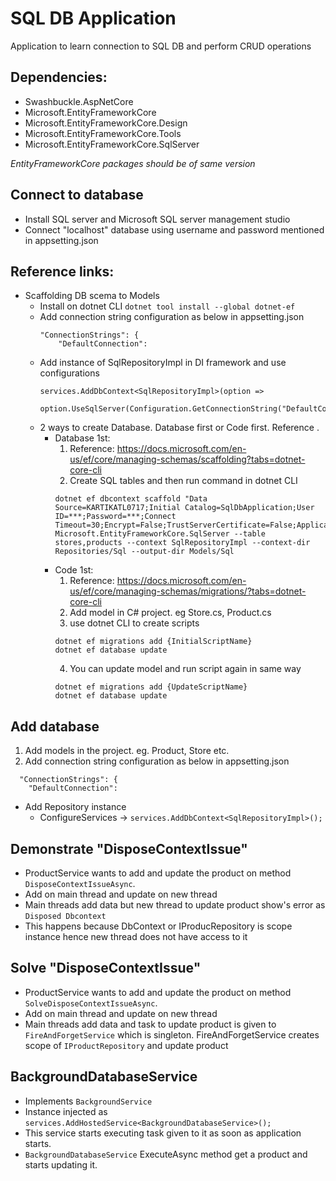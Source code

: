 ﻿# SQL DB Application

Application to learn connection to SQL DB and perform CRUD operations

## Dependencies:
- Swashbuckle.AspNetCore
- Microsoft.EntityFrameworkCore
- Microsoft.EntityFrameworkCore.Design
- Microsoft.EntityFrameworkCore.Tools
- Microsoft.EntityFrameworkCore.SqlServer

*EntityFrameworkCore packages should be of same version*

## Connect to database
- Install SQL server and Microsoft SQL server management studio
- Connect "localhost" database using username and password mentioned in appsetting.json


## Reference links:
- Scaffolding DB scema to Models
  - Install on dotnet CLI `dotnet tool install --global dotnet-ef`
  - Add connection string configuration as below in appsetting.json
    ```
    "ConnectionStrings": {
        "DefaultConnection":
    ```
  - Add instance of SqlRepositoryImpl in DI framework and use configurations
    ```
    services.AddDbContext<SqlRepositoryImpl>(option => 
                option.UseSqlServer(Configuration.GetConnectionString("DefaultConnection")));
    ```
  - 2 ways to create Database. Database first or Code first. Reference .
    - Database 1st: 
      1) Reference: https://docs.microsoft.com/en-us/ef/core/managing-schemas/scaffolding?tabs=dotnet-core-cli
      2) Create SQL tables and then run command in dotnet CLI
        ```
        dotnet ef dbcontext scaffold "Data Source=KARTIKATL0717;Initial Catalog=SqlDbApplication;User ID=***;Password=***;Connect Timeout=30;Encrypt=False;TrustServerCertificate=False;ApplicationIntent=ReadWrite;MultiSubnetFailover=False" Microsoft.EntityFrameworkCore.SqlServer --table stores,products --context SqlRepositoryImpl --context-dir Repositories/Sql --output-dir Models/Sql
        ```
    - Code 1st: 
      1) Reference: https://docs.microsoft.com/en-us/ef/core/managing-schemas/migrations/?tabs=dotnet-core-cli
      2) Add model in C# project. eg Store.cs, Product.cs
      3) use dotnet CLI to create scripts
        ```
        dotnet ef migrations add {InitialScriptName}
        dotnet ef database update
        ```
      4) You can update model and run script again in same way
        ```
        dotnet ef migrations add {UpdateScriptName}
        dotnet ef database update
        ```


## Add database
1) Add models in the project. eg. Product, Store etc.
2) Add connection string configuration as below in appsetting.json
```
  "ConnectionStrings": {
    "DefaultConnection":
```




- Add Repository instance 
  - ConfigureServices -> `services.AddDbContext<SqlRepositoryImpl>();`


## Demonstrate "DisposeContextIssue"
- ProductService wants to add and update the product on method `DisposeContextIssueAsync`.
- Add on main thread and update on new thread
- Main threads add data but new thread to update product show's error as `Disposed Dbcontext`
- This happens because DbContext or IProducRepository is scope instance hence new thread does not have access to it


## Solve "DisposeContextIssue"

- ProductService wants to add and update the product on method `SolveDisposeContextIssueAsync`.
- Add on main thread and update on new thread
- Main threads add data  and task to update product is given to `FireAndForgetService` which is singleton. FireAndForgetService creates scope of `IProductRepository` and update product

## BackgroundDatabaseService

- Implements `BackgroundService`
- Instance injected as `services.AddHostedService<BackgroundDatabaseService>();`
- This service starts executing task given to it as soon as application starts.
- `BackgroundDatabaseService` ExecuteAsync method get a product and starts updating it.

